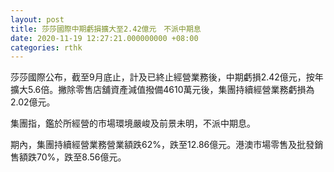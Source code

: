 ```yaml
---
layout: post
title: 莎莎國際中期虧損擴大至2.42億元　不派中期息
date: 2020-11-19 12:27:21.000000000 +08:00
categories: rthk
---
```


莎莎國際公布，截至9月底止，計及已終止經營業務後，中期虧損2.42億元，按年擴大5.6倍。撇除零售店舖資產減值撥備4610萬元後，集團持續經營業務虧損為2.02億元。

集團指，鑑於所經營的市場環境嚴峻及前景未明，不派中期息。

期內，集團持續經營業務營業額跌62%，跌至12.86億元。港澳市場零售及批發銷售額跌70%，跌至8.56億元。
